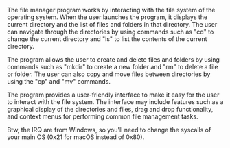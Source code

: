 The file manager program works by interacting with the file system of the operating system. When the user launches the program, it displays the current directory and the list of files and folders in that directory. The user can navigate through the directories by using commands such as "cd" to change the current directory and "ls" to list the contents of the current directory.

The program allows the user to create and delete files and folders by using commands such as "mkdir" to create a new folder and "rm" to delete a file or folder. The user can also copy and move files between directories by using the "cp" and "mv" commands.

The program provides a user-friendly interface to make it easy for the user to interact with the file system. The interface may include features such as a graphical display of the directories and files, drag and drop functionality, and context menus for performing common file management tasks.

Btw, the IRQ are from Windows, so you'll need to change the syscalls of your main OS (0x21 for macOS instead of 0x80).
